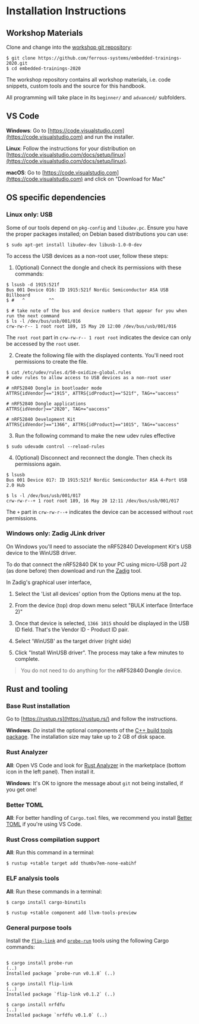 # Installation Instructions

## Workshop Materials

Clone and change into the [workshop git repository](https://github.com/ferrous-systems/embedded-trainings-2020):

```console
$ git clone https://github.com/ferrous-systems/embedded-trainings-2020.git
$ cd embedded-trainings-2020
```

The workshop repository contains all workshop materials, i.e. code snippets, custom tools and the source for this handbook.

All programming will take place in its `beginner/` and `advanced/` subfolders.

## VS Code

**Windows**: Go to [https://code.visualstudio.com](https://code.visualstudio.com) and run the installer.

**Linux**: Follow the instructions for your distribution on [https://code.visualstudio.com/docs/setup/linux](https://code.visualstudio.com/docs/setup/linux).

**macOS**: Go to [https://code.visualstudio.com](https://code.visualstudio.com) and click on "Download for Mac"

## OS specific dependencies

### Linux only: USB

Some of our tools depend on `pkg-config` and `libudev.pc`. Ensure you have the proper packages installed; on Debian based distributions you can use:

``` console
$ sudo apt-get install libudev-dev libusb-1.0-0-dev
```

To access the USB devices as a non-root user, follow these steps:

1. (Optional) Connect the dongle and check its permissions with these commands:

``` console
$ lsusb -d 1915:521f
Bus 001 Device 016: ID 1915:521f Nordic Semiconductor ASA USB Billboard
$ #   ^         ^^

$ # take note of the bus and device numbers that appear for you when run the next command
$ ls -l /dev/bus/usb/001/016
crw-rw-r-- 1 root root 189, 15 May 20 12:00 /dev/bus/usb/001/016
```

The `root root` part in `crw-rw-r-- 1 root root` indicates the device can only be accessed by the `root` user.

2. Create the following file with the displayed contents. You'll need root permissions to create the file.

``` console
$ cat /etc/udev/rules.d/50-oxidize-global.rules
# udev rules to allow access to USB devices as a non-root user

# nRF52840 Dongle in bootloader mode
ATTRS{idVendor}=="1915", ATTRS{idProduct}=="521f", TAG+="uaccess"

# nRF52840 Dongle applications
ATTRS{idVendor}=="2020", TAG+="uaccess"

# nRF52840 Development Kit
ATTRS{idVendor}=="1366", ATTRS{idProduct}=="1015", TAG+="uaccess"
```

3. Run the following command to make the new udev rules effective

``` console
$ sudo udevadm control --reload-rules
```

4. (Optional) Disconnect and reconnect the dongle. Then check its permissions again.

``` console
$ lsusb
Bus 001 Device 017: ID 1915:521f Nordic Semiconductor ASA 4-Port USB 2.0 Hub

$ ls -l /dev/bus/usb/001/017
crw-rw-r--+ 1 root root 189, 16 May 20 12:11 /dev/bus/usb/001/017
```

The `+` part in `crw-rw-r--+` indicates the device can be accessed without `root` permissions.

### Windows only: Zadig JLink driver

On Windows you'll need to associate the nRF52840 Development Kit's USB device to the WinUSB driver.

To do that connect the nRF52840 DK to your PC using micro-USB port J2 (as done before) then download and run the [Zadig] tool.

[Zadig]: https://zadig.akeo.ie/

In Zadig's graphical user interface,

1. Select the 'List all devices' option from the Options menu at the top.

2. From the device (top) drop down menu select "BULK interface (Interface 2)"

3. Once that device is selected, `1366 1015` should be displayed in the USB ID field. That's the Vendor ID - Product ID pair.

4. Select 'WinUSB' as the target driver (right side)

5. Click "Install WinUSB driver". The process may take a few minutes to complete.

> You do not need to do anything for the **nRF52840 Dongle** device.

## Rust and tooling

### Base Rust installation

Go to [https://rustup.rs](https://rustup.rs/) and follow the instructions.

**Windows**: *Do* install the optional components of the [C++ build tools package](https://visualstudio.microsoft.com/visual-cpp-build-tools/). The installation size may take up to 2 GB of disk space.

### Rust Analyzer

**All**: Open VS Code and look for [Rust Analyzer](https://marketplace.visualstudio.com/items?itemName=matklad.rust-analyzer) in the marketplace (bottom icon in the left panel). Then install it.

**Windows**: It's OK to ignore the message about `git` not being installed, if you get one!

### Better TOML

**All**: For better handling of `Cargo.toml` files, we recommend you install [Better TOML](https://marketplace.visualstudio.com/items?itemName=bungcip.better-toml) if you're using VS Code.

### Rust Cross compilation support

**All**: Run this command in a terminal:

``` console
$ rustup +stable target add thumbv7em-none-eabihf
```

### ELF analysis tools

**All**: Run these commands in a terminal:

``` console
$ cargo install cargo-binutils

$ rustup +stable component add llvm-tools-preview
```

### General purpose tools

Install the [`flip-link`](https://crates.io/crates/flip-link) and [`probe-run`](https://crates.io/crates/probe-run) tools using the following Cargo commands:

``` console

$ cargo install probe-run
(..)
Installed package `probe-run v0.1.8` (..)

$ cargo install flip-link
(..)
Installed package `flip-link v0.1.2` (..)

$ cargo install nrfdfu
(..)
Installed package `nrfdfu v0.1.0` (..)
```
